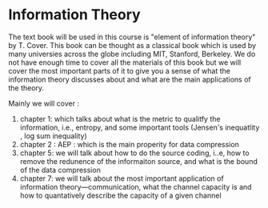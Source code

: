 # Information Theory

The text book will be used in this course is "element of information theory" by T. Cover.  This book can be thought as a classical book which is used by many universies across the globe including MIT, Stanford, Berkeley.  We do not have enough time to cover all the materials of this book but we will cover the most important parts of it to give you a sense of what the information theory discusses about and what are the main applications of the theory.

Mainly we will cover :

1. chapter 1: which talks about what is the metric to qualitfy the information, i.e., entropy, and some important tools (Jensen's inequatlity , log sum inequality)
2. chapter 2 : AEP : which is the main properity for data compression
3. chapter 5:  we will talk about how to do the source coding, i..e, how to remove the redunence of the informaiton source, and what is the bound of the data compression
4. chapter 7: we will talk about the most important application of information theory—communication, what the channel capacity is and how to quantatively describe the capacity of a given channel